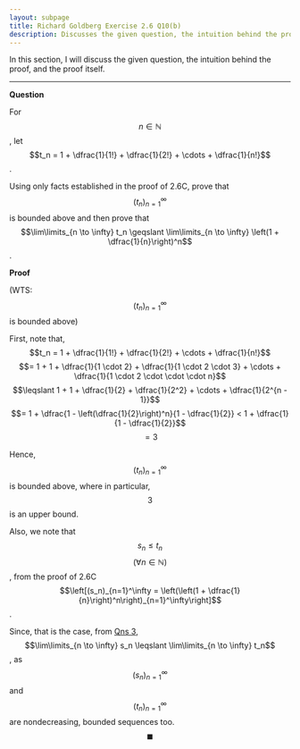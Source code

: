 ```yaml
---
layout: subpage
title: Richard Goldberg Exercise 2.6 Q10(b)
description: Discusses the given question, the intuition behind the proof, and the proof itself
---
```


In this section, I will discuss the given question, the intuition behind the proof, and the
proof itself.

---

**Question**

For $$n \in \mathbb{N}$$, let $$t_n = 1 + \dfrac{1}{1!} + \dfrac{1}{2!} + \cdots + \dfrac{1}{n!}$$.

Using only facts established in the proof of 2.6C, prove that $$(t_n)_{n=1}^\infty$$ is bounded
above and then prove that
$$\lim\limits_{n \to \infty} t_n \geqslant \lim\limits_{n \to \infty} \left(1 + \dfrac{1}{n}\right)^n$$.

**Proof**

(WTS: $$(t_n)_{n=1}^\infty$$ is bounded above)

First, note that, $$t_n = 1 + \dfrac{1}{1!} + \dfrac{1}{2!} + \cdots + \dfrac{1}{n!}$$
$$= 1 + 1 + \dfrac{1}{1 \cdot 2} + \dfrac{1}{1 \cdot 2 \cdot 3} + \cdots + \dfrac{1}{1 \cdot 2 \cdot \cdot \cdot n}$$
$$\leqslant 1 + 1 + \dfrac{1}{2} + \dfrac{1}{2^2} + \cdots + \dfrac{1}{2^{n - 1}}$$
$$= 1 + \dfrac{1 - \left(\dfrac{1}{2}\right)^n}{1 - \dfrac{1}{2}} < 1 + \dfrac{1}{1 - \dfrac{1}{2}}$$
$$= 3$$

Hence, $$(t_n)_{n=1}^\infty$$ is bounded above, where in particular, $$3$$ is an upper
bound.

Also, we note that $$s_n \leqslant t_n$$ $$(\forall n \in \mathbb{N})$$, from the proof
of 2.6C
$$\left[(s_n)_{n=1}^\infty = \left(\left(1 + \dfrac{1}{n}\right)^n\right)_{n=1}^\infty\right]$$.

Since, that is the case, from [Qns 3](../0000000013),
$$\lim\limits_{n \to \infty} s_n \leqslant \lim\limits_{n \to \infty} t_n$$, as
$$(s_n)_{n=1}^\infty$$ and $$(t_n)_{n=1}^\infty$$ are nondecreasing, bounded sequences too.
$$\blacksquare$$
